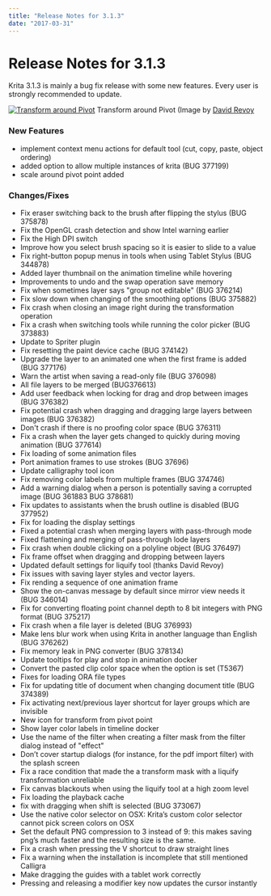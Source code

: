 ```yaml
---
title: "Release Notes for 3.1.3"
date: "2017-03-31"
---
```


# Release Notes for 3.1.3

Krita 3.1.3 is mainly a bug fix release with some new features. Every user is strongly recommended to update.

[![Transform around Pivot](/images/pages/pivot-1024x527.png)](https://krita.org/wp-content/uploads/2017/05/pivot.png) Transform around Pivot (Image by [David Revoy](https://peppercarrot.com)

### New Features

- implement context menu actions for default tool (cut, copy, paste, object ordering)
- added option to allow multiple instances of krita (BUG 377199)
- scale around pivot point added

### Changes/Fixes

- Fix eraser switching back to the brush after flipping the stylus (BUG 375878)
- Fix the OpenGL crash detection and show Intel warning earlier
- Fix the High DPI switch
- Improve how you select brush spacing so it is easier to slide to a value
- Fix right-button popup menus in tools when using Tablet Stylus (BUG 344878)
- Added layer thumbnail on the animation timeline while hovering
- Improvements to undo and the swap operation save memory
- Fix when sometimes layer says "group not editable" (BUG 376214)
- Fix slow down when changing of the smoothing options (BUG 375882)
- Fix crash when closing an image right during the transformation operation
- Fix a crash when switching tools while running the color picker (BUG 373883)
- Update to Spriter plugin
- Fix resetting the paint device cache (BUG 374142)
- Upgrade the layer to an animated one when the first frame is added (BUG 377176)
- Warn the artist when saving a read-only file (BUG 376098)
- All file layers to be merged (BUG376613)
- Add user feedback when locking for drag and drop between images (BUG 376382)
- Fix potential crash when dragging and dragging large layers between images (BUG 376382)
- Don't crash if there is no proofing color space (BUG 376311)
- Fix a crash when the layer gets changed to quickly during moving animation (BUG 377614)
- Fix loading of some animation files
- Port animation frames to use strokes (BUG 37696)
- Update calligraphy tool icon
- Fix removing color labels from multiple frames (BUG 374746)
- Add a warning dialog when a person is potentially saving a corrupted image (BUG 361883 BUG 378681)
- Fix updates to assistants when the brush outline is disabled (BUG 377952)
- Fix for loading the display settings
- Fixed a potential crash when merging layers with pass-through mode
- Fixed flattening and merging of pass-through lode layers
- Fix crash when double clicking on a polyline object (BUG 376497)
- Fix frame offset when dragging and dropping between layers
- Updated default settings for liquify tool (thanks David Revoy)
- Fix issues with saving layer styles and vector layers.
- Fix rending a sequence of one animation frame
- Show the on-canvas message by default since mirror view needs it (BUG 346014)
- Fix for converting floating point channel depth to 8 bit integers with PNG format (BUG 375217)
- Fix crash when a file layer is deleted (BUG 376993)
- Make lens blur work when using Krita in another language than English (BUG 376262)
- Fix memory leak in PNG converter (BUG 378134)
- Update tooltips for play and stop in animation docker
- Convert the pasted clip color space when the option is set (T5367)
- Fixes for loading ORA file types
- Fix for updating title of document when changing document title (BUG 374389)
- Fix activating next/previous layer shortcut for layer groups which are invisible
- New icon for transform from pivot point
- Show layer color labels in timeline docker
- Use the name of the filter when creating a filter mask from the filter dialog instead of "effect"
- Don’t cover startup dialogs (for instance, for the pdf import filter) with the splash screen
- Fix a race condition that made the a transform mask with a liquify transformation unreliable
- Fix canvas blackouts when using the liquify tool at a high zoom level
- Fix loading the playback cache
- fix with dragging when shift is selected (BUG 373067)
- Use the native color selector on OSX: Krita’s custom color selector cannot pick screen colors on OSX
- Set the default PNG compression to 3 instead of 9: this makes saving png’s much faster and the resulting size is the same.
- Fix a crash when pressing the V shortcut to draw straight lines
- Fix a warning when the installation is incomplete that still mentioned Calligra
- Make dragging the guides with a tablet work correctly
- Pressing and releasing a modifier key now updates the cursor instantly
